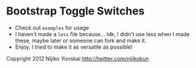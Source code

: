Bootstrap Toggle Switches
=========================

* Check out `examples` for usage
* I haven't made a `less` file because... Idk, I didn't use less when I made these, maybe later or someone can fork and make it.
* Enjoy, I tried to make it as versatile as possible!

Copyright 2012 Nijiko Yonskai <http://twitter.com/nijikokun>